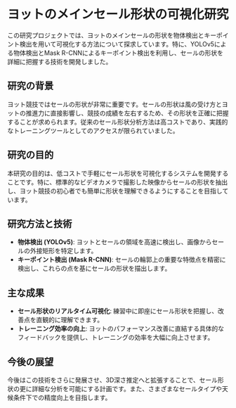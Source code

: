 # ヨットのメインセール形状の可視化研究

この研究プロジェクトでは、ヨットのメインセールの形状を物体検出とキーポイント検出を用いて可視化する方法について探求しています。特に、YOLOv5による物体検出とMask R-CNNによるキーポイント検出を利用し、セールの形状を詳細に把握する技術を開発しました。

## 研究の背景
ヨット競技ではセールの形状が非常に重要です。セールの形状は風の受け方とヨットの推進力に直接影響し、競技の成績を左右するため、その形状を正確に把握することが求められます。従来のセール形状分析方法は高コストであり、実践的なトレーニングツールとしてのアクセスが限られていました。

## 研究の目的
本研究の目的は、低コストで手軽にセール形状を可視化するシステムを開発することです。特に、標準的なビデオカメラで撮影した映像からセールの形状を抽出し、ヨット競技の初心者でも簡単に形状を理解できるようにすることを目指しています。

## 研究方法と技術
- **物体検出 (YOLOv5)**: ヨットとセールの領域を高速に検出し、画像からセールの外接矩形を特定します。
- **キーポイント検出 (Mask R-CNN)**: セールの輪郭上の重要な特徴点を精密に検出し、これらの点を基にセールの形状を描出します。

## 主な成果
- **セール形状のリアルタイム可視化**: 練習中に即座にセール形状を把握し、改善点を直観的に理解できます。
- **トレーニング効率の向上**: ヨットのパフォーマンス改善に直結する具体的なフィードバックを提供し、トレーニングの効率を大幅に向上させます。

## 今後の展望
今後はこの技術をさらに発展させ、3D深さ推定へと拡張することで、セール形状の更に詳細な分析を可能にする計画です。また、さまざまなセールタイプや天候条件下での精度向上を目指します。

